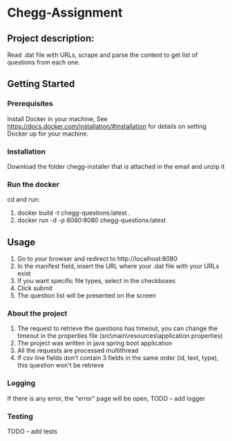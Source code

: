 # Chegg-Assignment

## Project description: 
Read .dat file with URLs, scrape and parse the content to get list of questions from each one.
 
## Getting Started
### Prerequisites
Install Docker in your machine, See https://docs.docker.com/installation/#installation for details on setting Docker up for your machine.

### Installation
Download the folder chegg-installer that is attached in the email and unzip it

### Run the docker
cd <path of the chegg-installer folder> and run:
  1. docker build -t chegg-questions:latest .
  2. docker run -d  -p 8080:8080 chegg-questions:latest
## Usage
1. Go to your browser and redirect to http://localhost:8080
2. In the manifest field, insert the URL where your .dat file with your URLs exist
3. If you want specific file types, select in the checkboxes
4. Click submit
5. The question list will be presented on the screen

### About the project
1. The request to retrieve the questions has timeout, you can change the timeout in the properties file (src\main\resources\application.properties)
2. The project was written in java spring boot application
3. All the requests are processed multithread
4. If csv line fields don’t contain 3 fields in the same order (id, text, type), this question won't be retrieve

### Logging
If there is any error, the "error" page will be open,
TODO – add logger

### Testing
TODO – add tests
